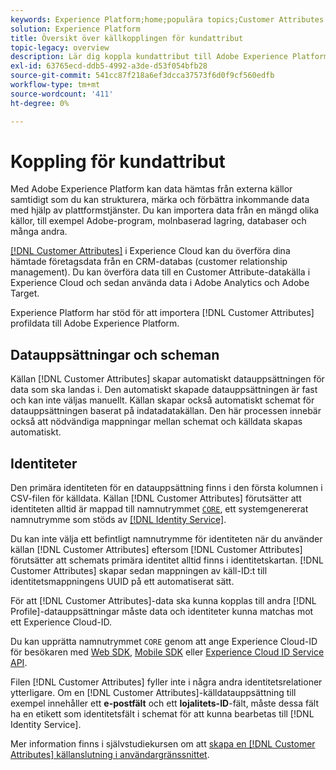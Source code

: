 ```yaml
---
keywords: Experience Platform;home;populära topics;Customer Attributes connector
solution: Experience Platform
title: Översikt över källkopplingen för kundattribut
topic-legacy: overview
description: Lär dig koppla kundattribut till Adobe Experience Platform med API:er eller användargränssnittet
exl-id: 63765ecd-ddb5-4992-a3de-d53f054bfb28
source-git-commit: 541cc87f218a6ef3dcca37573f6d0f9cf560edfb
workflow-type: tm+mt
source-wordcount: '411'
ht-degree: 0%

---
```


# Koppling för kundattribut

Med Adobe Experience Platform kan data hämtas från externa källor samtidigt som du kan strukturera, märka och förbättra inkommande data med hjälp av plattformstjänster. Du kan importera data från en mängd olika källor, till exempel Adobe-program, molnbaserad lagring, databaser och många andra.

[[!DNL Customer Attributes]](https://experienceleague.adobe.com/docs/core-services/interface/services/customer-attributes/attributes.html?lang=en) i Experience Cloud kan du överföra dina hämtade företagsdata från en CRM-databas (customer relationship management). Du kan överföra data till en Customer Attribute-datakälla i Experience Cloud och sedan använda data i Adobe Analytics och Adobe Target.

Experience Platform har stöd för att importera [!DNL Customer Attributes] profildata till Adobe Experience Platform.

## Datauppsättningar och scheman

Källan [!DNL Customer Attributes] skapar automatiskt datauppsättningen för data som ska landas i. Den automatiskt skapade datauppsättningen är fast och kan inte väljas manuellt. Källan skapar också automatiskt schemat för datauppsättningen baserat på indatadatakällan. Den här processen innebär också att nödvändiga mappningar mellan schemat och källdata skapas automatiskt.

## Identiteter

Den primära identiteten för en datauppsättning finns i den första kolumnen i CSV-filen för källdata. Källan [!DNL Customer Attributes] förutsätter att identiteten alltid är mappad till namnutrymmet [`CORE`](../../../identity-service/namespaces.md), ett systemgenererat namnutrymme som stöds av [[!DNL Identity Service]](../../../identity-service/home.md).

Du kan inte välja ett befintligt namnutrymme för identiteten när du använder källan [!DNL Customer Attributes] eftersom [!DNL Customer Attributes] förutsätter att schemats primära identitet alltid finns i identitetskartan. [!DNL Customer Attributes] skapar sedan mappningen av käll-ID:t till identitetsmappningens UUID på ett automatiserat sätt.

För att [!DNL Customer Attributes]-data ska kunna kopplas till andra [!DNL Profile]-datauppsättningar måste data och identiteter kunna matchas mot ett Experience Cloud-ID.

Du kan upprätta namnutrymmet `CORE` genom att ange Experience Cloud-ID för besökaren med [Web SDK](https://experienceleague.adobe.com/docs/experience-platform/edge/identity/overview.html?lang=en), [Mobile SDK](https://aep-sdks.gitbook.io/docs/foundation-extensions/mobile-core/identity) eller [Experience Cloud ID Service API](https://experienceleague.adobe.com/docs/id-service/using/intro/overview.html?lang=en).

Filen [!DNL Customer Attributes] fyller inte i några andra identitetsrelationer ytterligare. Om en [!DNL Customer Attributes]-källdatauppsättning till exempel innehåller ett **e-postfält** och ett **lojalitets-ID**-fält, måste dessa fält ha en etikett som identitetsfält i schemat för att kunna bearbetas till [!DNL Identity Service].

Mer information finns i självstudiekursen om att [skapa en [!DNL Customer Attributes] källanslutning i användargränssnittet](../../tutorials/ui/create/adobe-applications/customer-attributes.md).
